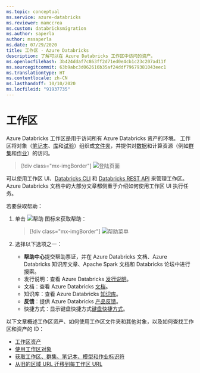 ```yaml
---
ms.topic: conceptual
ms.service: azure-databricks
ms.reviewer: mamccrea
ms.custom: databricksmigration
ms.author: saperla
author: mssaperla
ms.date: 07/29/2020
title: 工作区 - Azure Databricks
description: 了解可以在 Azure Databricks 工作区中访问的资产。
ms.openlocfilehash: 3b424ddaf7c863ff2d71ed0e4cb1c23c207ad11f
ms.sourcegitcommit: 63b9abc3d062616b35af24ddf79679381043eec1
ms.translationtype: HT
ms.contentlocale: zh-CN
ms.lasthandoff: 10/10/2020
ms.locfileid: "91937735"
---
```

# <a name="workspace"></a>工作区

Azure Databricks 工作区是用于访问所有 Azure Databricks 资产的环境。 工作区将对象（[笔记本](workspace-assets.md#ws-notebooks)、[库](workspace-assets.md#ws-libraries)和[试验](../applications/mlflow/tracking.md#mlflow-experiments)）组织成[文件夹](workspace-objects.md#folders)，并提供对[数据](../data/index.md#data)和计算资源（例如[群集](workspace-assets.md#ws-clusters)和[作业](workspace-assets.md#ws-jobs)）的访问。

> [!div class="mx-imgBorder"]
> ![登陆页面](../_static/images/getting-started/landing-azure.png)

可以使用工作区 UI、[Databricks CLI](../dev-tools/cli/index.md) 和 [Databricks REST API](../dev-tools/api/index.md) 来管理工作区。 Azure Databricks 文档中的大部分文章都侧重于介绍如何使用工作区 UI 执行任务。

若要获取帮助：

1. 单击 ![帮助](../_static/images/help.png) 图标来获取帮助：

   > [!div class="mx-imgBorder"]
   > ![帮助菜单](../_static/images/getting-started/help-menu.png)

2. 选择以下选项之一：
   * **帮助中心**提交帮助票证，并在 Azure Databricks 文档、Azure Databricks 知识库文章、Apache Spark 文档和 Databricks 论坛中进行搜索。
   * 发行说明：查看 Azure Databricks [发行说明](../release-notes/index.md)。
   * 文档：查看 Azure Databricks [文档](/databricks/)。
   * 知识库：查看 Azure Databricks [知识库](/databricks/kb/)。
   * **反馈**：提供 Azure Databricks [产品反馈](https://feedback.azure.com/forums/909463-azure-databricks)。
   * 快捷方式：显示键盘快捷方式[键盘快捷方式](../notebooks/index.md)。

以下文章概述工作区资产、如何使用工作区文件夹和其他对象，以及如何查找工作区和资产的 ID：

* [工作区资产](workspace-assets.md)
* [使用工作区对象](workspace-objects.md)
* [获取工作区、群集、笔记本、模型和作业标识符](workspace-details.md)
* [从旧的区域 URL 迁移到每工作区 URL](migrate-workspace-urls.md)